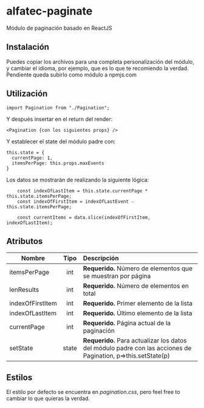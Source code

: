 # alfatec-paginate
Módulo de paginación basado en ReactJS

Instalación 
------
Puedes copiar los archivos para una completa personalización del módulo, y cambiar el idioma, por ejemplo, que es lo que te recomiendo la verdad.
Pendiente queda subirlo como módulo a npmjs.com

Utilización
------
`import Pagination from "./Pagination";`

Y después insertar en el return del render:
```
<Pagination {con los siguientes props} /> 
```
Y establecer el state del módulo padre con: 
```
this.state = {
  currentPage: 1,
  itemsPerPage: this.props.maxEvents
}
```
Los datos se mostrarán de realizando la siguiente lógica:
```
    const indexOfLastItem = this.state.currentPage * this.state.itemsPerPage;
    const indexOfFirstItem = indexOfLastEvent - this.state.itemsPerPage;

    const currentItems = data.slice(indexOfFirstItem, indexOfLastItem);
```

Atributos
-----
| Nombre        | Tipo          | Descripción  |
| ------------- |:-------------:| :-----|
| itemsPerPage      | int | **Requerido.** Número de elementos que se muestran por página |
| lenResults      | int      |   **Requerido.** Número de elementos en total |
| indexOfFirstItem | int      |    **Requerido.** Primer elemento de la lista  |
| indexOfLastItem | int      |    **Requerido.**  Último elemento de la lista |
| currentPage | int | **Requerido.** Página actual de la paginación |
| setState | state | **Requerido.** Para actualizar los datos del módulo padre con las acciones de Pagination, p=>this.setState(p)|

Estilos
-----
El estilo por defecto se encuentra en _pagination.css_, pero feel free to cambiar lo que quieras la verdad.
